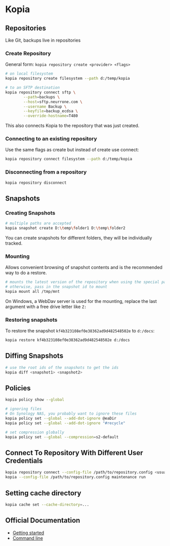 
# Kopia

## Repositories

Like Git, backups live in repositories

### Create Repository

General form: `kopia repository create <provider> <flags>`

```sh
# on local filesystem
kopia repository create filesystem --path d:/temp/kopia

# to an SFTP destination
kopia repository connect sftp \
        --path=backups \
        --host=sftp.neurrone.com \
        --username Backup \
        --keyfile=backup_ecdsa \
        --override-hostname=T480
```

This also connects Kopia to the repository that was just created.

### Connecting to an existing repository

Use the same flags as create but instead of create use connect:

```sh
kopia repository connect filesystem --path d:/temp/kopia
```

### Disconnecting from a repository

```sh
kopia repository disconnect
```

## Snapshots

### Creating Snapshots

```sh
# multiple paths are accepted
kopia snapshot create D:\temp\folder1 D:\temp\folder2
```

You can create snapshots for different folders, they will be individually tracked.

### Mounting

Allows convenient browsing of snapshot contents and is the recommended way to do a restore.

```sh
# mounts the latest version of the repository when using the special path "all"
# otherwise, pass in the snapshot id to mount
kopia mount all /tmp/mnt
```

On Windows, a WebDav server is used for the mounting, replace the last argument with a free drive letter like `Z:`

### Restoring snapshots

To restore the snapshot `kf4b323108ef0e38362ad9d482548502e` to `d:/docs`:

```sh
kopia restore kf4b323108ef0e38362ad9d482548502e d:/docs
```

## Diffing Snapshots

```sh
# use the root ids of the snapshots to get the ids
kopia diff <snapshot1> <snapshot2>
```

## Policies

```sh
kopia policy show --global

# ignoring files
# On Synology NAS, you probably want to ignore these files
kopia policy set --global --add-dot-ignore @eaDir
kopia policy set --global --add-dot-ignore "#recycle"

# set compression globally
kopia policy set --global --compression=s2-default
```

## Connect To Repository With Different User Credentials

```sh
kopia repository connect --config-file /path/to/repository.config <usual connect params>
kopia --config-file /path/to/repository.config maintenance run
```

## Setting cache directory

```sh
kopia cache set --cache-directory=...
```

## Official Documentation

* [Getting started](https://kopia.io/docs/getting-started/)
* [Command line](https://kopia.io/docs/reference/command-line/)
